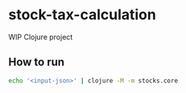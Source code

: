 # stock-tax-calculation

WIP Clojure project

## How to run
```bash
echo '<input-json>' | clojure -M -m stocks.core
```